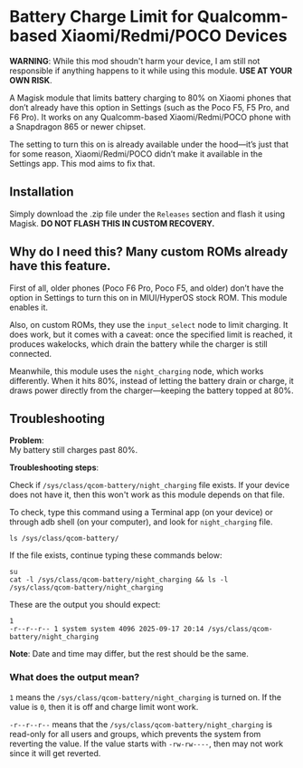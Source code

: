 # Battery Charge Limit for Qualcomm-based Xiaomi/Redmi/POCO Devices

**WARNING**: While this mod shoudn't harm your device, I am still not responsible if anything happens to it while using this module. **USE AT YOUR OWN RISK**.

A Magisk module that limits battery charging to 80% on Xiaomi phones that don’t already have this option in Settings (such as the Poco F5, F5 Pro, and F6 Pro). It works on any Qualcomm-based Xiaomi/Redmi/POCO phone with a Snapdragon 865 or newer chipset. 

The setting to turn this on is already available under the hood—it’s just that for some reason, Xiaomi/Redmi/POCO didn’t make it available in the Settings app. This mod aims to fix that.

## Installation
Simply download the .zip file under the `Releases` section and flash it using Magisk. **DO NOT FLASH THIS IN CUSTOM RECOVERY.**

## Why do I need this? Many custom ROMs already have this feature.
First of all, older phones (Poco F6 Pro, Poco F5, and older) don’t have the option in Settings to turn this on in MIUI/HyperOS stock ROM. This module enables it.  

Also, on custom ROMs, they use the `input_select` node to limit charging. It does work, but it comes with a caveat: once the specified limit is reached, it produces wakelocks, which drain the battery while the charger is still connected.  

Meanwhile, this module uses the `night_charging` node, which works differently. When it hits 80%, instead of letting the battery drain or charge, it draws power directly from the charger—keeping the battery topped at 80%. 

## Troubleshooting
**Problem**:  
My battery still charges past 80%.


**Troubleshooting steps**:

Check if `/sys/class/qcom-battery/night_charging` file exists. If your device does not have it, then this won't work as this module depends on that file. 

To check, type this command using a Terminal app (on your device) or through adb shell (on your computer), and look for `night_charging` file.

```
ls /sys/class/qcom-battery/
```

If the file exists, continue typing these commands below:

```
su
cat -l /sys/class/qcom-battery/night_charging && ls -l /sys/class/qcom-battery/night_charging
```


These are the output you should expect:
```
1
-r--r--r-- 1 system system 4096 2025-09-17 20:14 /sys/class/qcom-battery/night_charging
```

**Note**: Date and time may differ, but the rest should be the same.

### What does the output mean?

`1` means the `/sys/class/qcom-battery/night_charging` is turned on. If the value is `0`, then it is off and charge limit wont work.

`-r--r--r--` means that the `/sys/class/qcom-battery/night_charging` is read-only for all users and groups, which prevents the system from reverting the value. If the value starts with `-rw-rw----`, then may not work since it will get reverted.

